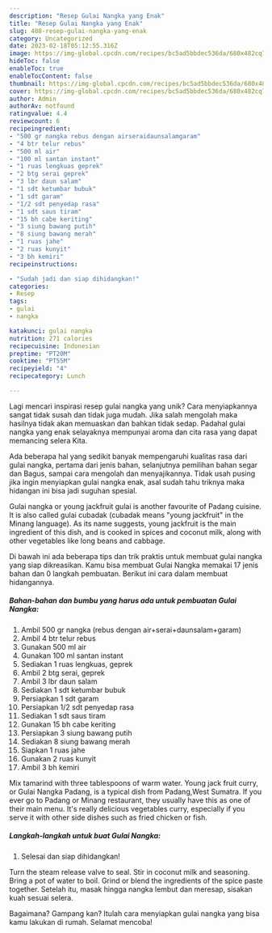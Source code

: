 ```yaml
---
description: "Resep Gulai Nangka yang Enak"
title: "Resep Gulai Nangka yang Enak"
slug: 408-resep-gulai-nangka-yang-enak
category: Uncategorized
date: 2023-02-18T05:12:55.316Z
image: https://img-global.cpcdn.com/recipes/bc5ad5bbdec536da/680x482cq70/gulai-nangka-foto-resep-utama.jpg
hideToc: false
enableToc: true
enableTocContent: false
thumbnail: https://img-global.cpcdn.com/recipes/bc5ad5bbdec536da/680x482cq70/gulai-nangka-foto-resep-utama.jpg
cover: https://img-global.cpcdn.com/recipes/bc5ad5bbdec536da/680x482cq70/gulai-nangka-foto-resep-utama.jpg
author: Admin
authorAv: notfound
ratingvalue: 4.4
reviewcount: 6
recipeingredient:
- "500 gr nangka rebus dengan airseraidaunsalamgaram"
- "4 btr telur rebus"
- "500 ml air"
- "100 ml santan instant"
- "1 ruas lengkuas geprek"
- "2 btg serai geprek"
- "3 lbr daun salam"
- "1 sdt ketumbar bubuk"
- "1 sdt garam"
- "1/2 sdt penyedap rasa"
- "1 sdt saus tiram"
- "15 bh cabe keriting"
- "3 siung bawang putih"
- "8 siung bawang merah"
- "1 ruas jahe"
- "2 ruas kunyit"
- "3 bh kemiri"
recipeinstructions:

- "Sudah jadi dan siap dihidangkan!"
categories:
- Resep
tags:
- gulai
- nangka

katakunci: gulai nangka 
nutrition: 271 calories
recipecuisine: Indonesian
preptime: "PT20M"
cooktime: "PT55M"
recipeyield: "4"
recipecategory: Lunch

---
```





Lagi mencari inspirasi resep gulai nangka yang unik? Cara menyiapkannya sangat tidak susah dan tidak juga mudah. Jika salah mengolah maka hasilnya tidak akan memuaskan dan bahkan tidak sedap. Padahal gulai nangka yang enak selayaknya mempunyai aroma dan cita rasa yang dapat memancing selera Kita.





Ada beberapa hal yang sedikit banyak mempengaruhi kualitas rasa dari gulai nangka, pertama dari jenis bahan, selanjutnya pemilihan bahan segar dan Bagus, sampai cara mengolah dan menyajikannya. Tidak usah pusing jika ingin menyiapkan gulai nangka enak,      asal sudah tahu triknya maka hidangan ini bisa jadi suguhan spesial.














Gulai nangka or young jackfruit gulai is another favourite of Padang cuisine. It is also called gulai cubadak (cubadak means &#34;young jackfruit&#34; in the Minang language). As its name suggests, young jackfruit is the main ingredient of this dish, and is cooked in spices and coconut milk, along with other vegetables like long beans and cabbage.






Di bawah ini ada beberapa tips dan trik praktis untuk membuat gulai nangka yang siap dikreasikan. Kamu bisa membuat Gulai Nangka memakai 17 jenis bahan dan 0 langkah pembuatan. Berikut ini cara dalam membuat hidangannya.

<!--inarticleads1-->

##### Bahan-bahan dan bumbu yang harus ada untuk pembuatan Gulai Nangka:

1. Ambil 500 gr nangka (rebus dengan air+serai+daunsalam+garam)
1. Ambil 4 btr telur rebus
1. Gunakan 500 ml air
1. Gunakan 100 ml santan instant
1. Sediakan 1 ruas lengkuas, geprek
1. Ambil 2 btg serai, geprek
1. Ambil 3 lbr daun salam
1. Sediakan 1 sdt ketumbar bubuk
1. Persiapkan 1 sdt garam
1. Persiapkan 1/2 sdt penyedap rasa
1. Sediakan 1 sdt saus tiram
1. Gunakan 15 bh cabe keriting
1. Persiapkan 3 siung bawang putih
1. Sediakan 8 siung bawang merah
1. Siapkan 1 ruas jahe
1. Gunakan 2 ruas kunyit
1. Ambil 3 bh kemiri


Mix tamarind with three tablespoons of warm water. Young jack fruit curry, or Gulai Nangka Padang, is a typical dish from Padang,West Sumatra. If you ever go to Padang or Minang restaurant, they usually have this as one of their main menu. It&#39;s really delicious vegetables curry, especially if you serve it with other side dishes such as fried chicken or fish. 

<!--inarticleads2-->

##### Langkah-langkah untuk buat Gulai Nangka:


1. Selesai dan siap dihidangkan!

Turn the steam release valve to seal. Stir in coconut milk and seasoning. Bring a pot of water to boil. Grind or blend the ingredients of the spice paste together. Setelah itu, masak hingga nangka lembut dan meresap, sisakan kuah sesuai selera. 

Bagaimana? Gampang kan? Itulah cara menyiapkan gulai nangka yang bisa kamu lakukan di rumah. Selamat mencoba!
